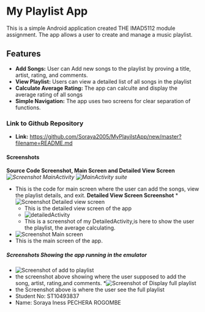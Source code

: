 # My Playlist App
This is a simple Android application created THE IMAD5112 module assignment. The app allows a user to create and manage a music playlist.
## Features
* **Add Songs:** User can Add new songs to the playlist by proving a title, artist, rating, and comments.
* **View Playlist:** Users can view a detailed list of all songs in the playlist
* **Calculate Average Rating:** The app can calculte and display the average rating of all songs
* **Simple Navigation:** The app uses two screens for clear separation  of functions.
### Link to Github Repository
* **Link:** https://github.com/Soraya2005/MyPlayilstApp/new/master?filename=README.md
#### Screenshots
**Source Code Screenshot, Main Screen and Detailed View Screen**
*![Screenshot MainActivity](https://github.com/user-attachments/assets/625b2fa9-abca-4e80-bc0a-d51ade294502)* *![MainActivity suite](https://github.com/user-attachments/assets/96639a47-4414-459b-8a32-b3725591fff1)*
* This is the code for main screen where the user can add the songs, view the playlist details, and exit.
  **Detailed View Screen Screenshot**
  *![Screenshot Detailed view screen](https://github.com/user-attachments/assets/5e8681c4-7fa2-465b-af41-e0ba14291689)
  * This is the detailed view screen of the app
  * ![detailedActivity](https://github.com/user-attachments/assets/f76641f4-3b9a-4f29-aa97-1f24fc62fc34)
  * This is a screenshot of my DetailedActivity,is here to show the user the playlist, the average calculating.
* ![Screenshot Main screen](https://github.com/user-attachments/assets/455816dc-f90b-45d9-b7b6-30d5866258ea)
*   This is the main screen of the app.
##### Screenshots Showing the app running in the emulator
* ![Screenshot of add to playlist](https://github.com/user-attachments/assets/71b73bf4-6790-4080-b8f7-4b9df4b31c73)
* the screenshot above showing where the user supposed to add the song, artist, rating,and comments.
*![Screenshot  of Display full playlist](https://github.com/user-attachments/assets/2d393e3d-1bf3-4e3a-b9d5-a0a8874f6fd8)
* the Screenshot above is where the user see the full playlist
* Student No: ST10493837
* Name: Soraya Iness PECHERA ROGOMBE
